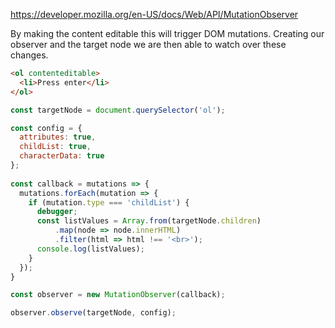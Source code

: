 https://developer.mozilla.org/en-US/docs/Web/API/MutationObserver

By making the content editable this will trigger DOM mutations. Creating our observer and the target node we are then able to watch over these changes.

```html
<ol contenteditable>
  <li>Press enter</li>
</ol>
```

```js
const targetNode = document.querySelector('ol');

const config = {
  attributes: true, 
  childList: true, 
  characterData: true
};
  
const callback = mutations => {  
  mutations.forEach(mutation => {
    if (mutation.type === 'childList') {
      debugger;
      const listValues = Array.from(targetNode.children)
          .map(node => node.innerHTML)
          .filter(html => html !== '<br>');
      console.log(listValues);
    }
  });
}

const observer = new MutationObserver(callback);

observer.observe(targetNode, config);
```